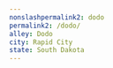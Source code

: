 ```yaml
---
﻿nonslashpermalink2: dodo
permalink2: /dodo/
alley: Dodo
city: Rapid City
state: South Dakota
---
```

